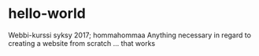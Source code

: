 # hello-world
Webbi-kurssi syksy 2017; hommahommaa
Anything necessary in regard to creating a website from scratch ... that works
